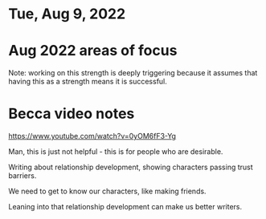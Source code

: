 # Tue, Aug 9, 2022

# Aug 2022 areas of focus

Note: working on this strength is deeply triggering because it assumes that having this as a strength means it is successful.

# Becca video notes

https://www.youtube.com/watch?v=0yOM6fF3-Yg

Man, this is just not helpful - this is for people who are desirable.

Writing about relationship development, showing characters passing trust barriers.

We need to get to know our characters, like making friends.

Leaning into that relationship development can make us better writers.